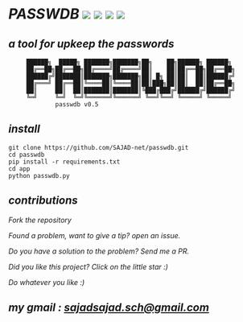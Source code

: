 # *PASSWDB*     <img src="https://img.shields.io/badge/License-GPLv3-blue"></img>  <img src="https://img.shields.io/badge/python-up%20to%20date-red">   </img> <img src="https://img.shields.io/badge/version-0.5-yellow"></img> <img src="https://img.shields.io/badge/status-beta-green"></img>

## *a tool for upkeep the passwords*

         ██████╗  █████╗ ███████╗███████╗██╗    ██╗██████╗ ██████╗
         ██╔══██╗██╔══██╗██╔════╝██╔════╝██║    ██║██╔══██╗██╔══██╗
         ██████╔╝███████║███████╗███████╗██║ █╗ ██║██║  ██║██████╔╝
         ██╔═══╝ ██╔══██║╚════██║╚════██║██║███╗██║██║  ██║██╔══██╗
         ██║     ██║  ██║███████║███████║╚███╔███╔╝██████╔╝██████╔╝
         ╚═╝     ╚═╝  ╚═╝╚══════╝╚══════╝ ╚══╝╚══╝ ╚═════╝ ╚═════╝
				 passwdb v0.5


## *install*
	git clone https://github.com/SAJAD-net/passwdb.git
	cd passwdb
	pip install -r requirements.txt
	cd app
	python passwdb.py
	
## *contributions*

*Fork the repository*

*Found a problem, want to give a tip? open an issue.*

*Do you have a solution to the problem? Send me a PR.*

*Did you like this project? Click on the little star :)*

*Do whatever you like :)*

## *my gmail : sajadsajad.sch@gmail.com*
